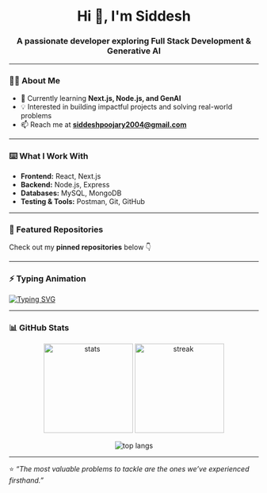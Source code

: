 <h1 align="center">Hi 👋, I'm Siddesh</h1>
<h3 align="center">A passionate developer exploring Full Stack Development & Generative AI</h3>

---

### 👨‍💻 About Me
- 🌱 Currently learning **Next.js, Node.js, and GenAI**  
- 💡 Interested in building impactful projects and solving real-world problems  
- 📫 Reach me at **siddeshpoojary2004@gmail.com**

---

### ⌨️ What I Work With
- **Frontend:** React, Next.js  
- **Backend:** Node.js, Express  
- **Databases:** MySQL, MongoDB  
- **Testing & Tools:** Postman, Git, GitHub  

---

### 🚀 Featured Repositories
Check out my **pinned repositories** below 👇

---

### ⚡ Typing Animation
[![Typing SVG](https://readme-typing-svg.herokuapp.com?size=24&duration=4000&color=2F81F7&center=true&vCenter=true&lines=Full+Stack+Developer;Learning+Next.js+and+Node.js;Exploring+Generative+AI;Always+Learning+New+Things)](https://git.io/typing-svg)

---

### 📊 GitHub Stats
<p align="center">
  <img src="https://github-readme-stats.vercel.app/api?username=Siddesh-2004&show_icons=true&theme=tokyonight" alt="stats" height="180"/>
  <img src="https://github-readme-streak-stats.herokuapp.com/?user=Siddesh&theme=tokyonight" alt="streak" height="180"/>
</p>

<p align="center">
  <img src="https://github-readme-stats.vercel.app/api/top-langs/?username=Siddesh&layout=compact&theme=tokyonight" alt="top langs" />
</p>

---

⭐️ *“The most valuable problems to tackle are the ones we’ve experienced firsthand.”*  


